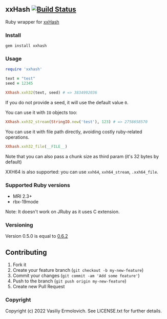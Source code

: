 ## xxHash [![Build Status](https://travis-ci.org/nashby/xxhash.png?branch=master)](https://travis-ci.org/nashby/xxhash)

Ruby wrapper for [xxHash](https://github.com/Cyan4973/xxHash)

### Install

    gem install xxhash

### Usage

```ruby
require 'xxhash'

text = "test"
seed = 12345

XXhash.xxh32(text, seed) # => 3834992036
```

If you do not provide a seed, it will use the default value `0`.

You can use it with `IO` objects too:

```ruby
XXhash.xxh32_stream(StringIO.new('test'), 123) # => 2758658570
```

You can use it with file path directly, avoiding costly ruby-related operations.

```ruby
XXhash.xxh32_file(__FILE__)
```

Note that you can also pass a chunk size as third param (it's 32 bytes by default)

XXH64 is also supported: you can use `xxh64`, `xxh64_stream`, `.xxh64_file`.

### Supported Ruby versions

- MRI 2.3+
- rbx-19mode

Note: It doesn't work on JRuby as it uses C extension.

### Versioning

Version 0.5.0 is equal to [0.6.2](https://github.com/Cyan4973/xxHash/tree/v0.6.2)

## Contributing

1. Fork it
2. Create your feature branch (`git checkout -b my-new-feature`)
3. Commit your changes (`git commit -am 'Add some feature'`)
4. Push to the branch (`git push origin my-new-feature`)
5. Create new Pull Request

### Copyright

Copyright (c) 2022 Vasiliy Ermolovich. See LICENSE.txt for
further details.
